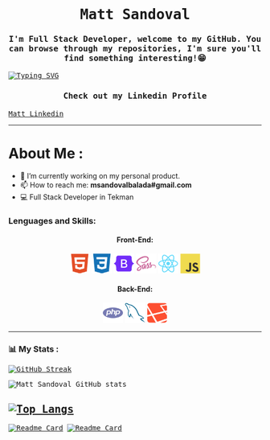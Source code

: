 <kbd id="header" align="center">
        <h1 align="center" >Matt Sandoval</h1>
        <h3 align="center">I'm Full Stack Developer, welcome to my GitHub. You can browse through my repositories, I'm sure you'll find something interesting!😁</h3>
    <a href="https://git.io/typing-svg"><img src="https://readme-typing-svg.herokuapp.com?font=Fira+Code&duration=5000&pause=1000&color=F79595&background=FFFFFF00&center=true&width=435&lines=Hello+World+my+name+is+Matt;Full+Stack+Developer+based+in+Bcn;Always+learning+new+things;Check+out+my+Linkedin+Profile" alt="Typing SVG" /></a>
    <h3>Check out my Linkedin Profile</h3>
    <a href="https://www.linkedin.com/in/mateu-sandoval-balada" target="_blank" width="40" height="40">Matt Linkedin</a>
    
</kbd>

---

# About Me :
- 🔭 I’m currently working on my personal product.
- 📫 How to reach me: **msandovalbalada#gmail.com**
- 💻 Full Stack Developer in Tekman 

<div>
    <h3>Lenguages and Skills:</h3>
        <div align="center">
            <h4>Front-End:</h4>
            <img src="https://github.com/devicons/devicon/blob/master/icons/html5/html5-plain.svg" alt="HTML5" width="40" height="40">
            <img src="https://github.com/devicons/devicon/blob/master/icons/css3/css3-plain.svg" alt="CSS3"  width="40" height="40">
            <img src="https://github.com/devicons/devicon/blob/master/icons/bootstrap/bootstrap-plain.svg" alt="BootStrap"  width="40" height="40">
            <img src="https://github.com/devicons/devicon/blob/master/icons/sass/sass-original.svg" alt="Sass"  width="40" height="40">
            <img src="https://github.com/devicons/devicon/blob/master/icons/react/react-original.svg" alt="React"  width="40" height="40">
            <img src="https://github.com/devicons/devicon/blob/master/icons/javascript/javascript-original.svg" alt="JavaScript"  width="40" height="40">
            <h4>Back-End:</h4>
            <img src="https://github.com/devicons/devicon/blob/master/icons/php/php-plain.svg" alt="PhP"  width="40" height="40">
            <img src="https://github.com/devicons/devicon/blob/master/icons/mysql/mysql-plain.svg" alt="mySQL"  width="40" height="40">
            <img src="https://github.com/devicons/devicon/blob/master/icons/laravel/laravel-plain.svg" alt="Laravel"  width="40" height="40">
        </div>
</div>

---

### 📊 My Stats :
<kbd> 
    
[![GitHub Streak](http://github-readme-streak-stats.herokuapp.com?user=mattsandovalb&theme=dark&hide_border=true)](https://git.io/streak-stats)

![Matt Sandoval GitHub stats](https://github-readme-stats.vercel.app/api?username=mattsandovalb&show_icons=true&theme=radical)

[![Top Langs](https://github-readme-stats.vercel.app/api/top-langs/?username=mattsandovalb&langs_count=8)](https://github.com/mattsandovalb/github-readme-stats)
</kbd>
---


[![Readme Card](https://github-readme-stats.vercel.app/api/pin/?username=mattsandovalb&repo=CRUD-Consultorio-del-coder)](https://github.com/mattsandovalb/CRUD-Consultorio-del-coder)
[![Readme Card](https://github-readme-stats.vercel.app/api/pin/?username=mattsandovalb&repo=WheelOfDoom_DoomPatrol-dev)](https://github.com/mattsandovalb/WheelOfDoom_DoomPatrol-dev)

